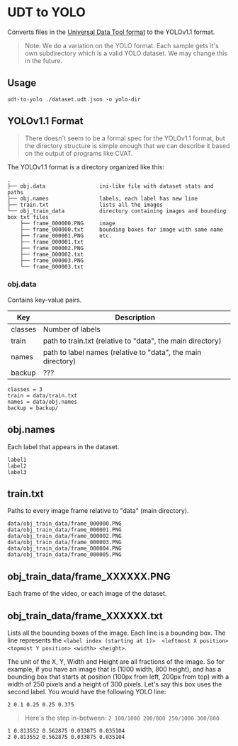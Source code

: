 # UDT to YOLO

Converts files in the [Universal Data Tool format](https://github.com/UniversalDataTool/udt-format) to the
YOLOv1.1 format.

> Note: We do a variation on the YOLO format. Each sample gets it's own subdirectory which is a valid YOLO
> dataset. We may change this in the future.

## Usage

```
udt-to-yolo ./dataset.udt.json -o yolo-dir
```

## YOLOv1.1 Format

> There doesn't seem to be a formal spec for the YOLOv1.1 format, but the directory
> structure is simple enough that we can describe it based on the output of programs
> like CVAT.

The YOLOv1.1 format is a directory organized like this:

```
.
├── obj.data                 ini-like file with dataset stats and paths
├── obj.names                labels, each label has new line
├── train.txt                lists all the images
└── obj_train_data           directory containing images and bounding box txt files
    ├── frame_000000.PNG     image
    ├── frame_000000.txt     bounding boxes for image with same name
    ├── frame_000001.PNG     etc.
    ├── frame_000001.txt
    ├── frame_000002.PNG
    ├── frame_000002.txt
    ├── frame_000003.PNG
    └── frame_000003.txt
```

### obj.data

Contains key-value pairs.

| Key     | Description                                                  |
| ------- | ------------------------------------------------------------ |
| classes | Number of labels                                             |
| train   | path to train.txt (relative to "data", the main directory)   |
| names   | path to label names (relative to "data", the main directory) |
| backup  | ???                                                          |

```
classes = 3
train = data/train.txt
names = data/obj.names
backup = backup/
```

## obj.names

Each label that appears in the dataset.

```
label1
label2
label3
```

## train.txt

Paths to every image frame relative to "data" (main directory).

```
data/obj_train_data/frame_000000.PNG
data/obj_train_data/frame_000001.PNG
data/obj_train_data/frame_000002.PNG
data/obj_train_data/frame_000003.PNG
data/obj_train_data/frame_000004.PNG
data/obj_train_data/frame_000005.PNG
```

## obj_train_data/frame_XXXXXX.PNG

Each frame of the video, or each image of the dataset.


## obj_train_data/frame_XXXXXX.txt

Lists all the bounding boxes of the image. Each line is a bounding box. The line represents
the `<label index (starting at 1)>  <leftmost X position> <topmost Y position> <width> <height>`.

The unit of the X, Y, Width and Height are all fractions of the image. So for example, if you have an
image that is (1000 width, 800 height), and has a bounding box that starts at position (100px from left, 200px from top) with a width of 250 pixels and a height of 300 pixels. Let's say this box uses the second label. You would have the following YOLO line:

`2 0.1 0.25 0.25 0.375`

> Here's the step in-between: `2 100/1000 200/800 250/1000 300/800`

```
1 0.813552 0.562875 0.033875 0.035104
2 0.813552 0.562875 0.033875 0.035104
```


